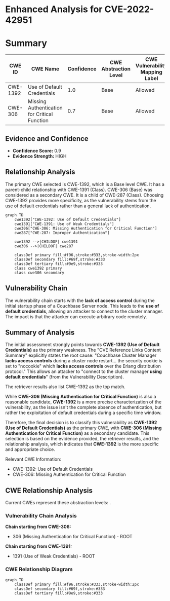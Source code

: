 # Enhanced Analysis for CVE-2022-42951

# Summary
| CWE ID | CWE Name | Confidence | CWE Abstraction Level | CWE Vulnerability Mapping Label | CWE-Vulnerability Mapping Notes |
|---|---|---|---|---|---|
| CWE-1392 | Use of Default Credentials | 1.0 | Base | Allowed | Primary CWE |
| CWE-306 | Missing Authentication for Critical Function | 0.7 | Base | Allowed | Secondary Candidate |

## Evidence and Confidence

*   **Confidence Score:** 0.9
*   **Evidence Strength:** HIGH

## Relationship Analysis
The primary CWE selected is CWE-1392, which is a Base level CWE. It has a parent-child relationship with CWE-1391 (Class). CWE-306 (Base) was considered as a secondary CWE. It is a child of CWE-287 (Class). Choosing CWE-1392 provides more specificity, as the vulnerability stems from the use of default credentials rather than a general lack of authentication.

```mermaid
graph TD
    cwe1392["CWE-1392: Use of Default Credentials"]
    cwe1391["CWE-1391: Use of Weak Credentials"]
    cwe306["CWE-306: Missing Authentication for Critical Function"]
    cwe287["CWE-287: Improper Authentication"]
    
    cwe1392 -->|CHILDOF| cwe1391
    cwe306 -->|CHILDOF| cwe287

    classDef primary fill:#f96,stroke:#333,stroke-width:2px
    classDef secondary fill:#69f,stroke:#333
    classDef tertiary fill:#9e9,stroke:#333
    class cwe1392 primary
    class cwe306 secondary
```

## Vulnerability Chain
The vulnerability chain starts with the **lack of access control** during the initial startup phase of a Couchbase Server node. This leads to the **use of default credentials**, allowing an attacker to connect to the cluster manager. The impact is that the attacker can execute arbitrary code remotely.

## Summary of Analysis
The initial assessment strongly points towards **CWE-1392 (Use of Default Credentials)** as the primary weakness. The "CVE Reference Links Content Summary" explicitly states the root cause: "Couchbase Cluster Manager **lacks access controls** during a cluster node restart... the security cookie is set to "nocookie" which **lacks access controls** over the Erlang distribution protocol." This allows an attacker to "connect to the cluster manager **using default credentials**" (from the Vulnerability Description).

The retriever results also list CWE-1392 as the top match.

While **CWE-306 (Missing Authentication for Critical Function)** is also a reasonable candidate, **CWE-1392** is a more precise characterization of the vulnerability, as the issue isn't the complete absence of authentication, but rather the exploitation of default credentials during a specific time window.

Therefore, the final decision is to classify this vulnerability as **CWE-1392 (Use of Default Credentials)** as the primary CWE, with **CWE-306 (Missing Authentication for Critical Function)** as a secondary candidate. This selection is based on the evidence provided, the retriever results, and the relationship analysis, which indicates that **CWE-1392** is the more specific and appropriate choice.

Relevant CWE Information:
* CWE-1392: Use of Default Credentials
* CWE-306: Missing Authentication for Critical Function


## CWE Relationship Analysis

Current CWEs represent these abstraction levels: .


### Vulnerability Chain Analysis

**Chain starting from CWE-306:**
- 306 (Missing Authentication for Critical Function) - ROOT


**Chain starting from CWE-1391:**
- 1391 (Use of Weak Credentials) - ROOT



### CWE Relationship Diagram

```mermaid
graph TD
    classDef primary fill:#f96,stroke:#333,stroke-width:2px
    classDef secondary fill:#69f,stroke:#333
    classDef tertiary fill:#9e9,stroke:#333
```